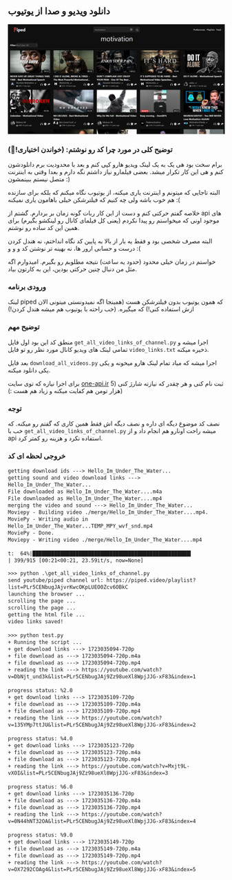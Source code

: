 ## دانلود ویدیو و صدا از یوتیوب

![preview](./assets/aa.png)

### توضیح کلی در مورد چرا کد رو نوشتم: (خواندن اختیاری!🤗)
برام سخت بود هی یک به یک لینک ویدیو هارو کپی کنم و بعد با محدودیت برم دانلودشون کنم و هی این کار تکرار میشد. بعضی فیلمارو نیاز داشتم نگه دارم و بعدا وقتی به اینترنت متصل نیستم ببینمشون :) 

البته تاجایی که میتونم و اینترنت یاری میکنه، از یوتیوب نگاه میکنم که بلکه برای سازنده هم خوب باشه ولی چه کنیم که فیلترشکن خیلی باهامون یاری نمیکنه :(

خلاصه گفتم حرکتی کنم و دست از این کار ربات گونه زمان بر بردارم. گشتم از api های موجود اونی که میخواستم رو پیدا نکردم (یعنی کل فیلمای کانال رو لینکشو بگیرم) برای همین این کد ساده رو نوشتم.

البته مصرف شخصی بود و فقط یه بار از بالا به پایین کد نگاه انداختم، نه هندل کردن درست و حسابی ارور ها، نه بهینه تر نوشتن کد و و و :(

خواستم در زمان خیلی محدود (حدود یه ساعت) نتیجه مطلوبم رو بگیرم. امیدوارم اگه مثل من دنبال چنین حرکتی بودین، این به کارتون بیاد.



### ورودی برنامه
لینک piped که همون یوتیوب بدون فیلترشکن هست (همینجا اگه نمیدونستی میتونی الان ازش استفاده کنی!) که میگیره. (خب راحته با یوتیوب هم میشه هندل کردن!)

### توضیح مهم
منطق کد این بود اول فایل `get_all_video_links_of_channel.py` اجرا میشه و تمامی لینک های ویدیو کانال مورد نظر رو تو فایل `video_links.txt` ذخیره میکنه.

بعد فایل `download_all_videos.py` اجرا میشه که میاد تمام لینک هارو میخونه و یکی یکی دانلود میکنه.

برای اجرا نیازه که توی سایت [one-api.ir](https://one-api.ir) ثبت نام کنی و هر چقدر که نیازته شارژ کنی (5 هزار تومن هم کفایت میکنه و زیاد هم هست :))

### توجه
نصف کد موضوع دیگه ای داره و نصف دیگه اش فقط همین کاری که گفتم رو میکنه. که خب با `get_all_video_links_of_channel.py` میشه راحت اونارو هم انجام داد و از api استفاده نکرد و هزینه رو کمتر کرد.

### خروجی لحظه ای کد
```console
getting download ids ---> Hello_Im_Under_The_Water...
getting sound and video download links ---> Hello_Im_Under_The_Water...
File downloaded as Hello_Im_Under_The_Water....m4a
File downloaded as Hello_Im_Under_The_Water....mp4
merging the video and sound ---> Hello_Im_Under_The_Water...
Moviepy - Building video ./merge/Hello_Im_Under_The_Water....mp4.
MoviePy - Writing audio in Hello_Im_Under_The_Water...TEMP_MPY_wvf_snd.mp4
MoviePy - Done.
Moviepy - Writing video ./merge/Hello_Im_Under_The_Water....mp4

t:  64%|███████████████████████████████████████████████████▍                           | 399/915 [00:21<00:21, 23.59it/s, now=None]
```

```console
>>> python .\get_all_video_links_of_channel.py
send youtube/piped channel url: https://piped.video/playlist?list=PLr5CENbugJAjvrKwcOKpLUEO0Zcv6OBkC
launching the browser ...
scrolling the page ...
scrolling the page ...
getting the html file ...
video links saved!

>>> python test.py
+ Running the script ...
+ get download links ---> 1723035094-720p
+ file download as ---> 1723035094-720p.m4a
+ file download as ---> 1723035094-720p.mp4
+ reading the link ---> https://youtube.com/watch?v=DbNjt_und3k&list=PLr5CENbugJAj9Zz98ueXl8WpjJJG-xF83&index=1

progress status: %2.0
+ get download links ---> 1723035109-720p
+ file download as ---> 1723035109-720p.m4a
+ file download as ---> 1723035109-720p.mp4
+ reading the link ---> https://youtube.com/watch?v=135YMp7ttJU&list=PLr5CENbugJAj9Zz98ueXl8WpjJJG-xF83&index=2

progress status: %4.0
+ get download links ---> 1723035123-720p
+ file download as ---> 1723035123-720p.m4a
+ file download as ---> 1723035123-720p.mp4
+ reading the link ---> https://youtube.com/watch?v=Mxjt9L-vXOI&list=PLr5CENbugJAj9Zz98ueXl8WpjJJG-xF83&index=3

progress status: %6.0
+ get download links ---> 1723035136-720p
+ file download as ---> 1723035136-720p.m4a
+ file download as ---> 1723035136-720p.mp4
+ reading the link ---> https://youtube.com/watch?v=0N44hNT32OA&list=PLr5CENbugJAj9Zz98ueXl8WpjJJG-xF83&index=4

progress status: %9.0
+ get download links ---> 1723035149-720p
+ file download as ---> 1723035149-720p.m4a
+ file download as ---> 1723035149-720p.mp4
+ reading the link ---> https://youtube.com/watch?v=OX7292COAg4&list=PLr5CENbugJAj9Zz98ueXl8WpjJJG-xF83&index=5
```
